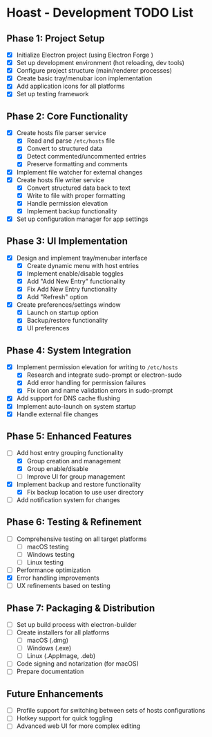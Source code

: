# Hoast - Development TODO List

## Phase 1: Project Setup
- [x] Initialize Electron project (using Electron Forge ) 
- [x] Set up development environment (hot reloading, dev tools)
- [x] Configure project structure (main/renderer processes)
- [x] Create basic tray/menubar icon implementation
- [x] Add application icons for all platforms
- [x] Set up testing framework

## Phase 2: Core Functionality
- [x] Create hosts file parser service
  - [x] Read and parse `/etc/hosts` file
  - [x] Convert to structured data
  - [x] Detect commented/uncommented entries
  - [x] Preserve formatting and comments
- [x] Implement file watcher for external changes
- [x] Create hosts file writer service
  - [x] Convert structured data back to text
  - [x] Write to file with proper formatting
  - [x] Handle permission elevation
  - [x] Implement backup functionality
- [x] Set up configuration manager for app settings

## Phase 3: UI Implementation
- [x] Design and implement tray/menubar interface
  - [x] Create dynamic menu with host entries
  - [x] Implement enable/disable toggles
  - [x] Add "Add New Entry" functionality
  - [x] Fix Add New Entry functionality
  - [x] Add "Refresh" option
- [x] Create preferences/settings window
  - [x] Launch on startup option
  - [x] Backup/restore functionality
  - [x] UI preferences

## Phase 4: System Integration
- [x] Implement permission elevation for writing to `/etc/hosts`
  - [x] Research and integrate sudo-prompt or electron-sudo
  - [x] Add error handling for permission failures
  - [x] Fix icon and name validation errors in sudo-prompt
- [x] Add support for DNS cache flushing
- [x] Implement auto-launch on system startup
- [x] Handle external file changes

## Phase 5: Enhanced Features
- [ ] Add host entry grouping functionality
  - [x] Group creation and management
  - [x] Group enable/disable
  - [ ] Improve UI for group management
- [x] Implement backup and restore functionality
  - [x] Fix backup location to use user directory
- [ ] Add notification system for changes

## Phase 6: Testing & Refinement
- [ ] Comprehensive testing on all target platforms
  - [ ] macOS testing
  - [ ] Windows testing
  - [ ] Linux testing
- [ ] Performance optimization
- [x] Error handling improvements
- [ ] UX refinements based on testing

## Phase 7: Packaging & Distribution
- [ ] Set up build process with electron-builder
- [ ] Create installers for all platforms
  - [ ] macOS (.dmg)
  - [ ] Windows (.exe)
  - [ ] Linux (.AppImage, .deb)
- [ ] Code signing and notarization (for macOS)
- [ ] Prepare documentation

## Future Enhancements
- [ ] Profile support for switching between sets of hosts configurations
- [ ] Hotkey support for quick toggling
- [ ] Advanced web UI for more complex editing